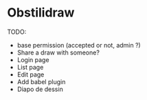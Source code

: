 # Obstilidraw

TODO:

- base permission (accepted or not, admin ?)
- Share a draw with someone?
- Login page
- List page
- Edit page
- Add babel plugin
- Diapo de dessin
